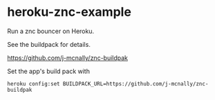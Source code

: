 heroku-znc-example
==================

Run a znc bouncer on Heroku.

See the buildpack for details.

https://github.com/j-mcnally/znc-buildpak

Set the app's build pack with

`heroku config:set BUILDPACK_URL=https://github.com/j-mcnally/znc-buildpak`
